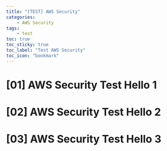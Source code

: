 ```yaml
---
title: "[TEST] AWS Security"
categories:
    - AWS Security
tags:
    - test
toc: true
toc_sticky: true
toc_label: "Test AWS Security"
toc_icon: "bookmark"
---
```


# [01] AWS Security Test Hello 1

# [02] AWS Security Test Hello 2

# [03] AWS Security Test Hello 3